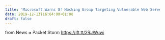 ```yaml
---
title: 'Microsoft Warns Of Hacking Group Targeting Vulnerable Web Servers'
date: 2019-12-13T16:04:00+01:00
draft: false
---
```


  
  
from News ≈ Packet Storm https://ift.tt/2RJWuwi
